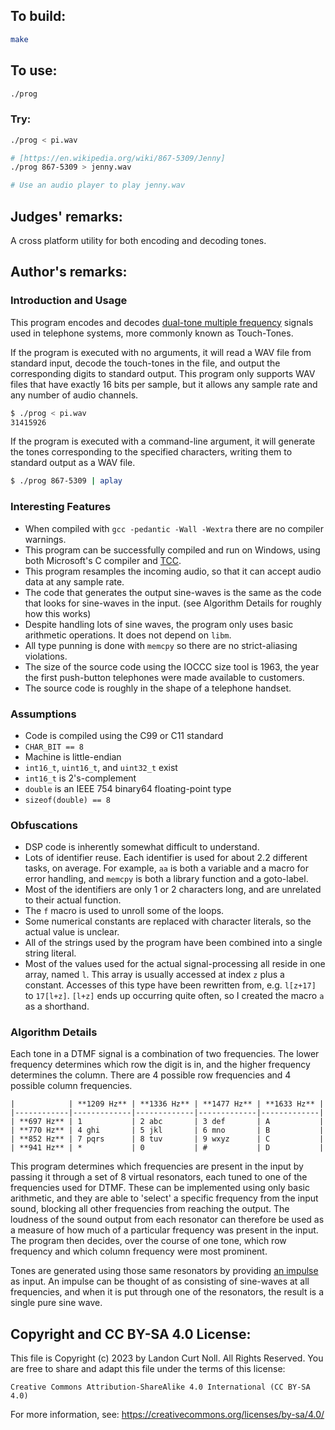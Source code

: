 ## To build:

```sh
make
```


## To use:

```sh
./prog
```


### Try:

```sh
./prog < pi.wav

# [https://en.wikipedia.org/wiki/867-5309/Jenny]
./prog 867-5309 > jenny.wav

# Use an audio player to play jenny.wav
```


## Judges' remarks:

A cross platform utility for both encoding and decoding tones.


## Author's remarks:

### Introduction and Usage

This program encodes and decodes [dual-tone multiple frequency](https://en.wikipedia.org/wiki/Dual-tone_multi-frequency_signaling) signals used in telephone systems, more commonly known as Touch-Tones.

If the program is executed with no arguments, it will read a WAV file from standard input, decode the touch-tones in the file, and output the corresponding digits to standard output. This program only supports WAV files that have exactly 16 bits per sample, but it allows any sample rate and any number of audio channels.

```sh
$ ./prog < pi.wav
31415926
```

If the program is executed with a command-line argument, it will generate the tones corresponding to the specified characters, writing them to standard output as a WAV file.

```sh
$ ./prog 867-5309 | aplay
```

### Interesting Features

* When compiled with `gcc -pedantic -Wall -Wextra` there are no compiler warnings.
* This program can be successfully compiled and run on Windows, using both Microsoft's C compiler and [TCC](https://bellard.org/tcc/).
* This program resamples the incoming audio, so that it can accept audio data at any sample rate.
* The code that generates the output sine-waves is the same as the code that looks for sine-waves in the input. (see Algorithm Details for roughly how this works)
* Despite handling lots of sine waves, the program only uses basic arithmetic operations. It does not depend on `libm`.
* All type punning is done with `memcpy` so there are no strict-aliasing violations.
* The size of the source code using the IOCCC size tool is 1963, the year the first push-button telephones were made available to customers.
* The source code is roughly in the shape of a telephone handset.

### Assumptions

* Code is compiled using the C99 or C11 standard
* `CHAR_BIT == 8`
* Machine is little-endian
* `int16_t`, `uint16_t`, and `uint32_t` exist
* `int16_t` is 2's-complement
* `double` is an IEEE 754 binary64 floating-point type
* `sizeof(double) == 8`

### Obfuscations

  * DSP code is inherently somewhat difficult to understand.
  * Lots of identifier reuse. Each identifier is used for about 2.2 different tasks, on average.
    For example, `aa` is both a variable and a macro for error handling,
    and `memcpy` is both a library function and a goto-label.
  * Most of the identifiers are only 1 or 2 characters long, and are unrelated to their actual function.
  * The `f` macro is used to unroll some of the loops.
  * Some numerical constants are replaced with character literals, so the actual value is unclear.
  * All of the strings used by the program have been combined into a single string literal.
  * Most of the values used for the actual signal-processing all reside in one array, named `l`. This array is usually accessed at index `z` plus a constant. Accesses of this type have been rewritten from, e.g. `l[z+17]` to `17[l+z]`. `[l+z]` ends up occurring quite often, so I created the macro `a` as a shorthand.


### Algorithm Details

Each tone in a DTMF signal is a combination of two frequencies. The lower frequency determines which row the digit is in, and the higher frequency determines the column. There are 4 possible row frequencies and 4 possible column frequencies.

```
|            | **1209 Hz** | **1336 Hz** | **1477 Hz** | **1633 Hz** |
|------------|-------------|-------------|-------------|-------------|
| **697 Hz** | 1           | 2 abc       | 3 def       | A           |
| **770 Hz** | 4 ghi       | 5 jkl       | 6 mno       | B           |
| **852 Hz** | 7 pqrs      | 8 tuv       | 9 wxyz      | C           |
| **941 Hz** | *           | 0           | #           | D           |
```

This program determines which frequencies are present in the input by passing it through a set of 8 virtual resonators, each tuned to one of the frequencies used for DTMF. These can be implemented using only basic arithmetic, and they are able to 'select' a specific frequency from the input sound, blocking all other frequencies from reaching the output. The loudness of the sound output from each resonator can therefore be used as a measure of how much of a particular frequency was present in the input. The program then decides, over the course of one tone, which row frequency and which column frequency were most prominent.

Tones are generated using those same resonators by providing [an impulse](https://en.wikipedia.org/wiki/Kronecker_delta#Digital_signal_processing) as input. An impulse can be thought of as consisting of sine-waves at all frequencies, and when it is put through one of the resonators, the result is a single pure sine wave.


## Copyright and CC BY-SA 4.0 License:

This file is Copyright (c) 2023 by Landon Curt Noll.  All Rights Reserved.
You are free to share and adapt this file under the terms of this license:

    Creative Commons Attribution-ShareAlike 4.0 International (CC BY-SA 4.0)

For more information, see: https://creativecommons.org/licenses/by-sa/4.0/
